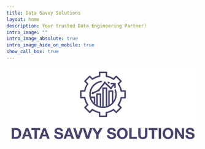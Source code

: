 ```yaml
---
title: Data Savvy Solutions
layout: home
description: Your trusted Data Engineering Partner!
intro_image: ""
intro_image_absolute: true
intro_image_hide_on_mobile: true
show_call_box: true
---
```


<!-- <style> -->
<!-- .responsive-image { -->
<!--   width: 80vw; -->
<!--   height: auto; -->
<!-- } -->
<!-- </style> -->


<img src="images/logo/logo-text.png" alt="logo" class="responsive-image">
